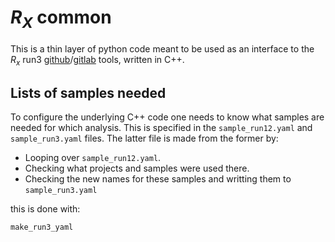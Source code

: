 # $R_X$ common

This is a thin layer of python code meant to be used as an interface to the $R_x$ run3
[github](https://github.com/acampove/rx_run3)/[gitlab](https://gitlab.cern.ch/LHCb-RD/cal-rx-run3)
tools, written in C++.

## Lists of samples needed

To configure the underlying C++ code one needs to know what samples are needed for which analysis. 
This is specified in the `sample_run12.yaml` and `sample_run3.yaml` files. The latter file is made from
the former by:

- Looping over `sample_run12.yaml`.
- Checking what projects and samples were used there.
- Checking the new names for these samples and writting them to `sample_run3.yaml`

this is done with:

```bash
make_run3_yaml
```

